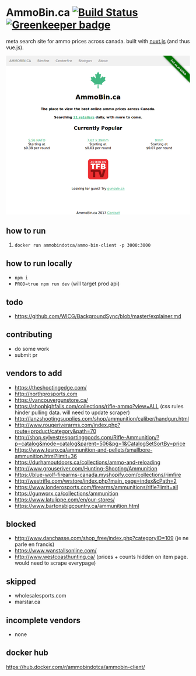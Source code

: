 # AmmoBin.ca [![Build Status](https://travis-ci.org/ammobinDOTca/ammobin-client.svg?branch=master)](https://travis-ci.org/ammobinDOTca/ammobin-client) [![Greenkeeper badge](https://badges.greenkeeper.io/ammobinDOTca/ammobin-client.svg)](https://greenkeeper.io/)

meta search site for ammo prices across canada. built with [nuxt.js](https://nuxtjs.org) (and thus vue.js).

![Screenshot-2017-9-27 The place to view the best online ammo prices across Canada.png](https://raw.githubusercontent.com/ammobinDOTca/ammobin-client/master/Screenshot-2017-9-27%20The%20place%20to%20view%20the%20best%20online%20ammo%20prices%20across%20Canada%20.png)

## how to run
1. ```docker run ammobindotca/ammo-bin-client -p 3000:3000```

## how to run locally
- ```npm i```
- ```PROD=true npm run dev``` (will target prod api)

## todo
- https://github.com/WICG/BackgroundSync/blob/master/explainer.md

## contributing
- do some work
- submit pr

## vendors to add
- https://theshootingedge.com/
- http://northprosports.com
- https://vancouvergunstore.ca/
- https://shophighfalls.com/collections/rifle-ammo?view=ALL (css rules hinder pulling data. will need to update scraper)
- http://lanzshootingsupplies.com/shop/ammunition/caliber/handgun.html
- http://www.rougeriverarms.com/index.php?route=product/category&path=70
- http://shop.sylvestresportinggoods.com/Rifle-Ammunition/?p=catalog&mode=catalog&parent=506&pg=1&CatalogSetSortBy=price
- https://www.tesro.ca/ammunition-and-pellets/smallbore-ammunition.html?limit=36
- https://durhamoutdoors.ca/collections/ammo-and-reloading
- http://www.grouseriver.com/Hunting-Shooting/Ammunition
- https://blue-wolf-firearms-canada.myshopify.com/collections/rimfire
- http://westrifle.com/wrstore/index.php?main_page=index&cPath=2
- https://www.londerosports.com/firearms/ammunitions/rifle?limit=all
- https://gunworx.ca/collections/ammunition
- https://www.latulippe.com/en/our-stores/
- https://www.bartonsbigcountry.ca/ammunition.html

## blocked
- http://www.danchasse.com/shop_free/index.php?categoryID=109 (je ne parle en francis)
- https://www.wanstallsonline.com/
- http://www.westcoasthunting.ca/ (prices + counts hidden on item page. would need to scrape everypage)

## skipped
- wholesalesports.com
- marstar.ca

## incomplete vendors
- none

## docker hub
https://hub.docker.com/r/ammobindotca/ammobin-client/

